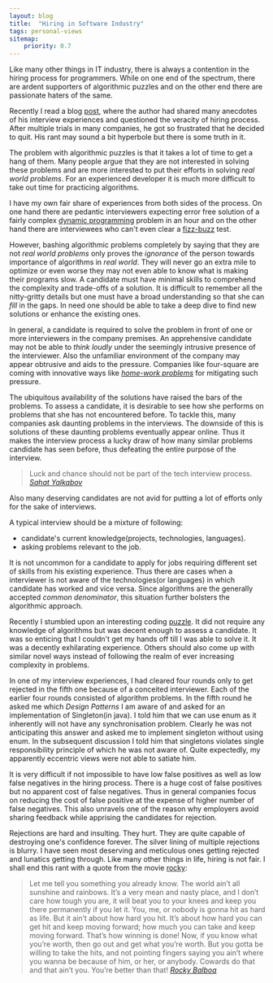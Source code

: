 ```yaml
---
layout: blog
title:  "Hiring in Software Industry"
tags: personal-views
sitemap:
    priority: 0.7
---
```


Like many other things in IT industry, there is always a contention in the hiring process for programmers. While on one end of the spectrum, there are ardent supporters of algorithmic 
puzzles and on the other end there are passionate haters of the same.
<!--more-->
   
Recently I read a blog [post][post], where the author had shared many anecdotes of his interview experiences and questioned the veracity of hiring process. After multiple
 trials in many companies, he got so frustrated that he decided to quit. His rant may sound a bit hyperbole but there is some truth in it.

The problem with algorithmic puzzles is that it takes a lot of time to get a hang of them. Many people argue that they are not interested in solving these problems and 
are more interested to put their efforts in solving *real world problems*. For an experienced developer it is much more difficult to take out time for practicing algorithms.        
       
I have my own fair share of experiences from both sides of the process. On one hand there are pedantic interviewers expecting error free solution of a fairly complex [dynamic programming][dp] problem in an hour
 and on the other hand there are interviewees who can't even clear a [fizz-buzz][fizz-buzz] test.

However, bashing algorithmic problems completely by saying that they are not *real world problems* only proves the *ignorance* of the person towards importance of algorithms in *real world*.
They will never go an extra mile to optimize or even worse they may not even able to know what is making their programs slow. A candidate must have minimal skills to
comprehend the complexity and trade-offs  of a solution. It is difficult to remember all the nitty-gritty details but one must have a broad understanding so that she 
can *fill* in the gaps. In need one should be able to take a deep dive to find new solutions or enhance the existing ones. 
     
In general, a candidate is required to solve the problem in front of one or more interviewers in the company premises. An apprehensive candidate may not be able to *think loudly* 
under the seemingly intrusive presence of the interviewer. Also the unfamiliar environment of the company may appear obtrusive and aids to the pressure. Companies like 
four-square are coming with innovative ways like [*home-work problems*][four-square-hw] for mitigating such pressure. 

The ubiquitous availability of the solutions have raised the bars of the problems. To assess a candidate, it is desirable to see how she performs on problems that she has 
not encountered before. To tackle this, many companies ask daunting problems in the interviews. The downside of this is solutions of these daunting problems eventually appear online. 
Thus it makes the interview process a lucky draw of how many similar problems candidate has seen before, thus defeating the entire purpose of the interview.   
  
> Luck and chance should not be part of the tech interview process.
<cite>[Sahat Yalkabov][post]</cite>

Also many deserving candidates are not avid for putting a lot of efforts only for the sake of interviews. 
              
A typical interview should be a mixture of following:

- candidate's current knowledge(projects, technologies, languages).
- asking problems relevant to the job.

It is not uncommon for a candidate to apply for jobs requiring different set of skills from his existing experience. Thus there are cases when a interviewer is not aware of
 the technologies(or languages) in which candidate has worked and vice versa. Since algorithms are the generally accepted *common denominator*, this situation further bolsters 
 the algorithmic approach. 

Recently I stumbled upon an interesting coding [puzzle][puzzle]. It did not require any knowledge of algorithms but was decent enough to assess a candidate. It was so enticing 
that I couldn't get my hands off till I was able to solve it. It was a decently exhilarating experience. Others should also come up with similar novel ways instead of following the 
realm of ever increasing complexity in problems.


In one of my interview experiences, I had cleared four rounds only to get rejected in the fifth one because of a conceited interviewer. Each of the 
 earlier four rounds consisted of algorithm problems. In the fifth round he asked me which *Design Patterns* I am aware of and asked for an implementation
 of Singleton(in java). I told him that we can use enum as it inherently will not have any synchronisation problem. Clearly he was not anticipating this answer and asked me to implement 
 singleton without using enum. In the subsequent discussion I told him that singletons violates single responsibility principle of which he was not aware of. Quite expectedly,
 my apparently eccentric views were not able to satiate him.  

It is very difficult if not impossible to have low false positives as well as low false negatives in the hiring process. There is a huge cost of false positives but no 
apparent cost of false negatives. Thus in general companies focus on reducing the cost of false positive at the expense of higher number of false negatives. This also 
unravels one of the reason why employers avoid sharing feedback while apprising the candidates for rejection. 
    
Rejections are hard and insulting. They hurt. They are quite capable of destroying one's confidence forever. The silver lining of multiple rejections is blurry. I have seen most
 deserving and meticulous ones getting rejected and lunatics getting through. Like many other things in life, hiring is not fair. I shall end this rant
 with a quote from the movie [rocky][rocky]:
  
> Let me tell you something you already know. The world ain’t all sunshine and rainbows. It’s a very mean and nasty place, and I don’t care how tough you are, it will 
> beat you to your knees and keep you there permanently if you let it. You, me, or nobody is gonna hit as hard as life. But it ain’t about how hard you hit. It’s about 
> how hard you can get hit and keep moving forward; how much you can take and keep moving forward. That’s how winning is done! Now, if you know what you’re worth, then 
> go out and get what you’re worth. But you gotta be willing to take the hits, and not pointing fingers saying you ain’t where you wanna be because of him, or her, or 
> anybody. Cowards do that and that ain’t you. You’re better than that!
<cite> [Rocky Balboa][rocky_quote] </cite> 

[post]: https://medium.com/@evnowandforever/f-you-i-quit-hiring-is-broken-bb8f3a48d324#.u9t8znqwa
[fizz-buzz]: http://c2.com/cgi/wiki?FizzBuzzTest
[four-square-hw]: http://engineering.foursquare.com/2016/04/04/improving-our-engineering-interview-process/
[puzzle]: http://puzzles.makkhichoose.com/SolveForMakkhi
[rocky]: https://en.wikipedia.org/wiki/Rocky_(film_series)
[rocky_quote]: http://samplage.com/movie-quotes/it-aint-about-how-hard-you-hit/
[dp]: https://en.wikipedia.org/wiki/Dynamic_programming
       